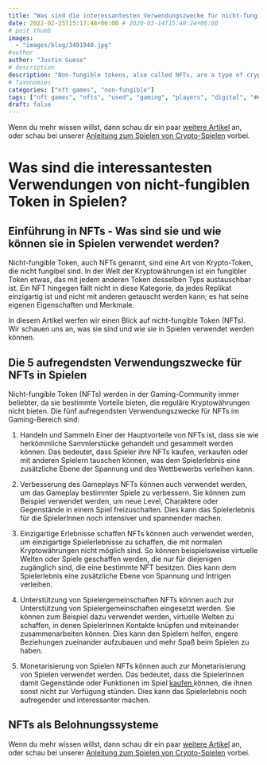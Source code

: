 ```yaml
---
title: "Was sind die interessantesten Verwendungszwecke für nicht-fungible Token in Spielen?"
date: 2022-02-25T15:17:48+06:00 # 2020-03-14T15:40:24+06:00
# post thumb
images:
  - "images/blog/3491940.jpg"
#author
author: "Justin Guese"
# description
description: "Non-fungible tokens, also called NFTs, are a type of crypto token that are not fungible. In the world of crypto, a fungible token is something that is exchangea"
# Taxonomies
categories: ["nft games", "non-fungible"]
tags: ["nft games", "nfts", "used", "gaming", "players", "digital", "##"]
draft: false
---
```



Wenn du mehr wissen willst, dann schau dir ein paar [weitere Artikel](/blog/) an, oder schau bei unserer [Anleitung zum Spielen von Crypto-Spielen](/services/how-do-i-get-started/) vorbei.

# Was sind die interessantesten Verwendungen von nicht-fungiblen Token in Spielen?

## Einführung in NFTs - Was sind sie und wie können sie in Spielen verwendet werden?

Nicht-fungible Token, auch NFTs genannt, sind eine Art von Krypto-Token, die nicht fungibel sind. In der Welt der Kryptowährungen ist ein fungibler Token etwas, das mit jedem anderen Token desselben Typs austauschbar ist. Ein NFT hingegen fällt nicht in diese Kategorie, da jedes Replikat einzigartig ist und nicht mit anderen getauscht werden kann; es hat seine eigenen Eigenschaften und Merkmale.

In diesem Artikel werfen wir einen Blick auf nicht-fungible Token (NFTs). Wir schauen uns an, was sie sind und wie sie in Spielen verwendet werden können.

## Die 5 aufregendsten Verwendungszwecke für NFTs in Spielen

Nicht-fungible Token (NFTs) werden in der Gaming-Community immer beliebter, da sie bestimmte Vorteile bieten, die reguläre Kryptowährungen nicht bieten. Die fünf aufregendsten Verwendungszwecke für NFTs im Gaming-Bereich sind:

1. Handeln und Sammeln Einer der Hauptvorteile von NFTs ist, dass sie wie herkömmliche Sammlerstücke gehandelt und gesammelt werden können. Das bedeutet, dass Spieler ihre NFTs kaufen, verkaufen oder mit anderen Spielern tauschen können, was dem Spielerlebnis eine zusätzliche Ebene der Spannung und des Wettbewerbs verleihen kann. 

2. Verbesserung des Gameplays NFTs können auch verwendet werden, um das Gameplay bestimmter Spiele zu verbessern. Sie können zum Beispiel verwendet werden, um neue Level, Charaktere oder Gegenstände in einem Spiel freizuschalten. Dies kann das Spielerlebnis für die SpielerInnen noch intensiver und spannender machen. 

3. Einzigartige Erlebnisse schaffen NFTs können auch verwendet werden, um einzigartige Spielerlebnisse zu schaffen, die mit normalen Kryptowährungen nicht möglich sind. So können beispielsweise virtuelle Welten oder Spiele geschaffen werden, die nur für diejenigen zugänglich sind, die eine bestimmte NFT besitzen. Dies kann dem Spielerlebnis eine zusätzliche Ebene von Spannung und Intrigen verleihen. 

4. Unterstützung von Spielergemeinschaften NFTs können auch zur Unterstützung von Spielergemeinschaften eingesetzt werden. Sie können zum Beispiel dazu verwendet werden, virtuelle Welten zu schaffen, in denen SpielerInnen Kontakte knüpfen und miteinander zusammenarbeiten können. Dies kann den Spielern helfen, engere Beziehungen zueinander aufzubauen und mehr Spaß beim Spielen zu haben. 

5. Monetarisierung von Spielen NFTs können auch zur Monetarisierung von Spielen verwendet werden. Das bedeutet, dass die SpielerInnen damit Gegenstände oder Funktionen im Spiel [ kaufen ](https://accounts.binance.com/en/register?ref=37092355) können, die ihnen sonst nicht zur Verfügung stünden. Dies kann das Spielerlebnis noch aufregender und interessanter machen.

## NFTs als Belohnungssysteme
Wenn du mehr wissen willst, dann schau dir ein paar [weitere Artikel](/blog/) an, oder schau bei unserer [Anleitung zum Spielen von Crypto-Spielen](/services/how-do-i-get-started/) vorbei.

